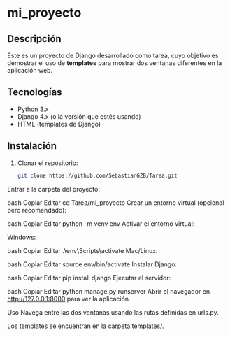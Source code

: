 # mi_proyecto

## Descripción
Este es un proyecto de Django desarrollado como tarea, cuyo objetivo es demostrar el uso de **templates** para mostrar dos ventanas diferentes en la aplicación web.

## Tecnologías
- Python 3.x
- Django 4.x (o la versión que estés usando)
- HTML (templates de Django)

## Instalación
1. Clonar el repositorio:
   ```bash
   git clone https://github.com/SebastianGZB/Tarea.git
Entrar a la carpeta del proyecto:

bash
Copiar
Editar
cd Tarea/mi_proyecto
Crear un entorno virtual (opcional pero recomendado):

bash
Copiar
Editar
python -m venv env
Activar el entorno virtual:

Windows:

bash
Copiar
Editar
.\env\Scripts\activate
Mac/Linux:

bash
Copiar
Editar
source env/bin/activate
Instalar Django:

bash
Copiar
Editar
pip install django
Ejecutar el servidor:

bash
Copiar
Editar
python manage.py runserver
Abrir el navegador en http://127.0.0.1:8000 para ver la aplicación.

Uso
Navega entre las dos ventanas usando las rutas definidas en urls.py.

Los templates se encuentran en la carpeta templates/.
